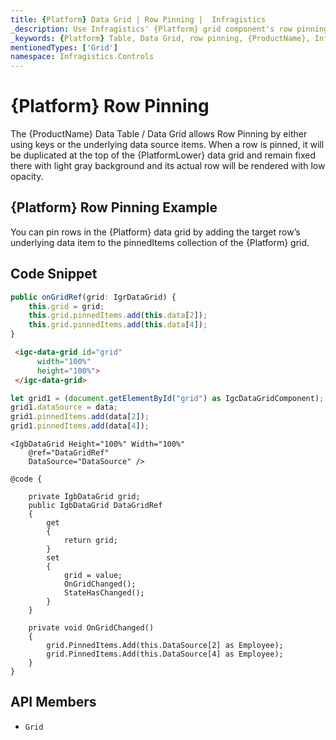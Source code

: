 ```yaml
---
title: {Platform} Data Grid | Row Pinning |  Infragistics
_description: Use Infragistics' {Platform} grid component's row pinning feature in order to lock row change row order with a rich and easy to use API. Check out {ProductName} table demos!
_keywords: {Platform} Table, Data Grid, row pinning, {ProductName}, Infragistics
mentionedTypes: ['Grid']
namespace: Infragistics.Controls
---
```


# {Platform} Row Pinning

 The {ProductName} Data Table / Data Grid allows Row Pinning by either using keys or the underlying data source items. When a row is pinned, it will be duplicated at the top of the {PlatformLower} data grid and remain fixed there with light gray background and its actual row will be rendered with low opacity.

## {Platform} Row Pinning Example


<code-view style="height: 600px"
           data-demos-base-url="{environment:dvDemosBaseUrl}"
           iframe-src="{environment:dvDemosBaseUrl}/grids/data-grid-row-pinning"
           alt="{Platform} Row Pinning Example"
           github-src="grids/data-grid/row-pinning">
</code-view>

<div class="divider--half"></div>

You can pin rows in the {Platform} data grid by adding the target row’s underlying data item to the pinnedItems collection of the {Platform} grid.

## Code Snippet

```ts
public onGridRef(grid: IgrDataGrid) {
    this.grid = grid;
    this.grid.pinnedItems.add(this.data[2]);
    this.grid.pinnedItems.add(this.data[4]);
}
```

```html
 <igc-data-grid id="grid"
      width="100%"
      height="100%">
 </igc-data-grid>
```

```ts
let grid1 = (document.getElementById("grid") as IgcDataGridComponent);
grid1.dataSource = data;
grid1.pinnedItems.add(data[2]);
grid1.pinnedItems.add(data[4]);
```

```razor
<IgbDataGrid Height="100%" Width="100%"
    @ref="DataGridRef"
    DataSource="DataSource" />

@code {

    private IgbDataGrid grid;
    public IgbDataGrid DataGridRef
    {
        get
        {
            return grid;
        }
        set
        {
            grid = value;
            OnGridChanged();
            StateHasChanged();
        }
    }

    private void OnGridChanged()
    {
        grid.PinnedItems.Add(this.DataSource[2] as Employee);
        grid.PinnedItems.Add(this.DataSource[4] as Employee);
    }
}
```


 ## API Members

 - `Grid`